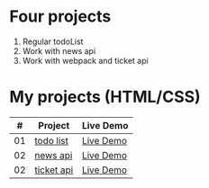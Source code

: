 # Four projects

1. Regular todoList
2. Work with news api
3. Work with webpack and ticket api

# My projects (HTML/CSS)

|  #  | Project                                                                        | Live Demo                                                           |
| :-: | ------------------------------------------------------------------------------ | ------------------------------------------------------------------- |
| 01  | [todo list](https://github.com/Dmitriy811/BaseJS/tree/main/%201.%20todoList)   | [Live Demo](https://dmitriy811.github.io/BaseJS/%201.%20todoList)   |
| 02  | [news api](https://github.com/Dmitriy811/BaseJS/tree/main/2.%20news%20app)     | [Live Demo](https://dmitriy811.github.io/BaseJS/2.%20news/newsApp/) |
| 02  | [ticket api](https://github.com/Dmitriy811/BaseJS/tree/main/3.%20ticket%20app) | [Live Demo](https://dmitriy811.github.io/BaseJS/3.%20ticket%20app)  |

